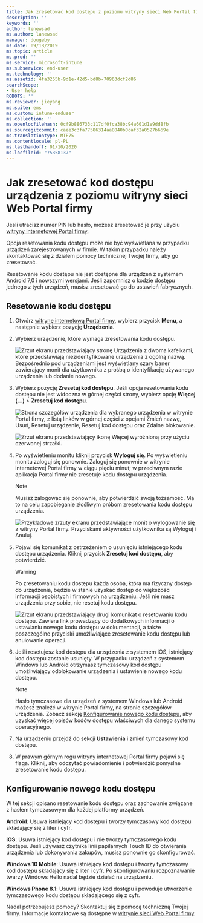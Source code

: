 ```yaml
---
title: Jak zresetować kod dostępu z poziomu witryny sieci Web Portal firmy | Dokumentacja firmy Microsoft
description: ''
keywords: ''
author: lenewsad
ms.author: lanewsad
manager: dougeby
ms.date: 09/18/2019
ms.topic: article
ms.prod: ''
ms.service: microsoft-intune
ms.subservice: end-user
ms.technology: ''
ms.assetid: 4fa3255b-9d1e-42d5-bd8b-70963dcf2d86
searchScope:
- User help
ROBOTS: ''
ms.reviewer: jieyang
ms.suite: ems
ms.custom: intune-enduser
ms.collection: ''
ms.openlocfilehash: 0cf9b886733c117df0fca38bc94a601d1e9dd8fb
ms.sourcegitcommit: caee3c3fa77586314aa8040b0caf32a0527b669e
ms.translationtype: MTE75
ms.contentlocale: pl-PL
ms.lasthandoff: 01/10/2020
ms.locfileid: "75858137"
---
```

# <a name="how-to-reset-your-device-passcode-from-the-company-portal-website"></a>Jak zresetować kod dostępu urządzenia z poziomu witryny sieci Web Portal firmy

Jeśli utracisz numer PIN lub hasło, możesz zresetować je przy użyciu [witryny internetowej Portal firmy](https://portal.manage.microsoft.com). 

Opcja resetowania kodu dostępu może nie być wyświetlana w przypadku urządzeń zarejestrowanych w firmie. W takim przypadku należy skontaktować się z działem pomocy technicznej Twojej firmy, aby go zresetować.  

Resetowanie kodu dostępu nie jest dostępne dla urządzeń z systemem Android 7,0 i nowszymi wersjami. Jeśli zapomnisz o kodzie dostępu jednego z tych urządzeń, musisz zresetować go do ustawień fabrycznych.  

## <a name="reset-your-passcode"></a>Resetowanie kodu dostępu

1. Otwórz [witrynę internetową Portal firmy](https://portal.manage.microsoft.com), wybierz przycisk __Menu__, a następnie wybierz pozycję __Urządzenia__.  

2. Wybierz urządzenie, które wymaga zresetowania kodu dostępu.  

    ![Zrzut ekranu przedstawiający stronę Urządzenia z dwoma kafelkami, które przedstawiają niezidentyfikowane urządzenia z ogólną nazwą. Bezpośrednio pod urządzeniami jest wyświetlany szary baner zawierający monit dla użytkownika z prośbą o identyfikację używanego urządzenia lub dodanie nowego.](./media/rename-reset-device-step2-1808.png) 

3. Wybierz pozycję **Zresetuj kod dostępu**. Jeśli opcja resetowania kodu dostępu nie jest widoczna w górnej części strony, wybierz opcję **Więcej (...)** > **Zresetuj kod dostępu**.   

   ![Strona szczegółów urządzenia dla wybranego urządzenia w witrynie Portal firmy, z listą linków w górnej części z opcjami Zmień nazwę, Usuń, Resetuj urządzenie, Resetuj kod dostępu oraz Zdalne blokowanie. ](./media/rename-reset-device-1808.png)   

    ![Zrzut ekranu przedstawiający ikonę Więcej wyróżnioną przy użyciu czerwonej strzałki.](./media/rename-reset-device-step3-more-1808.png)  

4. Po wyświetleniu monitu kliknij przycisk **Wyloguj się**. Po wyświetleniu monitu zaloguj się ponownie. Zaloguj się ponownie w witrynie internetowej Portal firmy w ciągu pięciu minut; w przeciwnym razie aplikacja Portal firmy nie zresetuje kodu dostępu urządzenia.  

   > [!NOTE]
   > Musisz zalogować się ponownie, aby potwierdzić swoją tożsamość. Ma to na celu zapobieganie złośliwym próbom zresetowania kodu dostępu urządzenia.

   ![Przykładowe zrzuty ekranu przedstawiające monit o wylogowanie się z witryny Portal firmy. Przyciskami aktywności użytkownika są Wyloguj i Anuluj.](./media/iwp-reset-passcode-popup-1808.png)

5. Pojawi się komunikat z ostrzeżeniem o usunięciu istniejącego kodu dostępu urządzenia. Kliknij przycisk **Zresetuj kod dostępu**, aby potwierdzić.  
    > [!WARNING]
    > Po zresetowaniu kodu dostępu każda osoba, która ma fizyczny dostęp do urządzenia, będzie w stanie uzyskać dostęp do większości informacji osobistych i firmowych na urządzeniu. Jeśli nie masz urządzenia przy sobie, nie resetuj kodu dostępu.  

   ![Zrzut ekranu przedstawiający drugi komunikat o resetowaniu kodu dostępu. Zawiera link prowadzący do dodatkowych informacji o ustawianiu nowego kodu dostępu w dokumentacji, a także poszczególne przyciski umożliwiające zresetowanie kodu dostępu lub anulowanie operacji.](./media/iwp-reset-passcode-popup2-1808.png) 

6. Jeśli resetujesz kod dostępu dla urządzenia z systemem iOS, istniejący kod dostępu zostanie usunięty. W przypadku urządzeń z systemem Windows lub Android otrzymasz tymczasowy kod dostępu umożliwiający odblokowanie urządzenia i ustawienie nowego kodu dostępu. 

   > [!NOTE]
   > Hasło tymczasowe dla urządzeń z systemem Windows lub Android możesz znaleźć w witrynie Portal firmy, na stronie szczegółów urządzenia. Zobacz sekcję [Konfigurowanie nowego kodu dostępu](reset-your-passcode-cpwebsite.md#set-up-a-new-passcode), aby uzyskać więcej opisów kodów dostępu właściwych dla danego systemu operacyjnego.  
   
7. Na urządzeniu przejdź do sekcji **Ustawienia** i zmień tymczasowy kod dostępu. 

8. W prawym górnym rogu witryny internetowej Portal firmy pojawi się flaga. Kliknij, aby odczytać powiadomienie i potwierdzić pomyślne zresetowanie kodu dostępu.  

## <a name="set-up-a-new-passcode"></a>Konfigurowanie nowego kodu dostępu  

W tej sekcji opisano resetowanie kodu dostępu oraz zachowanie związane z hasłem tymczasowym dla każdej platformy urządzeń.  

**Android**: Usuwa istniejący kod dostępu i tworzy tymczasowy kod dostępu składający się z liter i cyfr.

**iOS**: Usuwa istniejący kod dostępu i nie tworzy tymczasowego kodu dostępu. Jeśli używasz czytnika linii papilarnych Touch ID do otwierania urządzenia lub dokonywania zakupów, musisz ponownie go skonfigurować.  

**Windows 10 Mobile**: Usuwa istniejący kod dostępu i tworzy tymczasowy kod dostępu składający się z liter i cyfr. Po skonfigurowaniu rozpoznawanie twarzy Windows Hello nadal będzie działać na urządzeniu.

**Windows Phone 8.1**: Usuwa istniejący kod dostępu i powoduje utworzenie tymczasowego kodu dostępu składającego się z cyfr.  

Nadal potrzebujesz pomocy? Skontaktuj się z pomocą techniczną Twojej firmy. Informacje kontaktowe są dostępne w [witrynie sieci Web Portal firmy](https://go.microsoft.com/fwlink/?linkid=2010980).  
